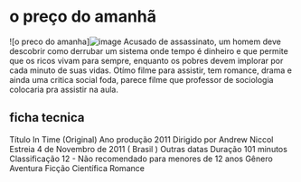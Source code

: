 # o preço do amanhã
![o preco do amanha]![image](https://user-images.githubusercontent.com/56745829/135899969-92a0e89f-0502-49c0-a7df-6aef7c953ba0.png)
Acusado de assassinato, um homem deve descobrir como derrubar um sistema onde tempo é dinheiro e que permite que os ricos vivam para sempre, enquanto os pobres devem implorar por cada minuto de suas vidas. Otímo filme para assistir, tem romance, drama e ainda uma critica social foda, parece filme que professor de sociologia colocaria pra assistir na aula.

## ficha tecnica

Título	In Time (Original)
Ano produção	2011
Dirigido por	Andrew Niccol
Estreia	
4 de Novembro de 2011 ( Brasil )
Outras datas 
Duração	101 minutos
Classificação	 12 - Não recomendado para menores de 12 anos
Gênero	
Aventura Ficção Científica Romance

